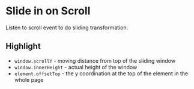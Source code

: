 # Slide in on Scroll
Listen to scroll event to do sliding transformation.

## Highlight
- `window.scrollY` - moving distance from top of the sliding window
- `window.innerHeight` - actual height of the window
- `element.offsetTop` - the y coordination at the top of the element in the whole page
